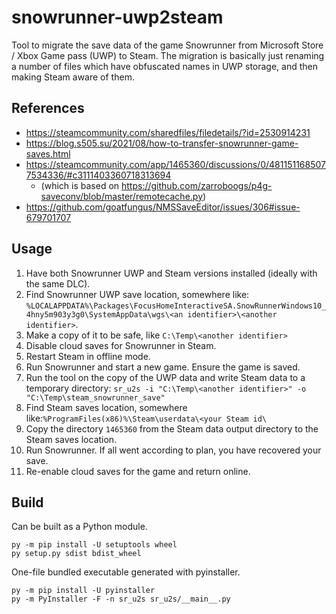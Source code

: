 # snowrunner-uwp2steam

Tool to migrate the save data of the game Snowrunner from Microsoft Store / Xbox Game pass (UWP) to Steam.
The migration is basically just renaming a number of files which have obfuscated names in UWP storage, and then making Steam aware of them.

## References

- https://steamcommunity.com/sharedfiles/filedetails/?id=2530914231
- https://blog.s505.su/2021/08/how-to-transfer-snowrunner-game-saves.html
- https://steamcommunity.com/app/1465360/discussions/0/4811511685077534336/#c3111403360718313694
  - (which is based on https://github.com/zarroboogs/p4g-saveconv/blob/master/remotecache.py)
- https://github.com/goatfungus/NMSSaveEditor/issues/306#issue-679701707

## Usage

1. Have both Snowrunner UWP and Steam versions installed (ideally with the same DLC).
2. Find Snowrunner UWP save location, somewhere like: `%LOCALAPPDATA%\Packages\FocusHomeInteractiveSA.SnowRunnerWindows10_4hny5m903y3g0\SystemAppData\wgs\<an identifier>\<another identifier>`.
3. Make a copy of it to be safe, like `C:\Temp\<another identifier>`
4. Disable cloud saves for Snowrunner in Steam.
5. Restart Steam in offline mode.
6. Run Snowrunner and start a new game. Ensure the game is saved.
7. Run the tool on the copy of the UWP data and write Steam data to a temporary directory: `sr_u2s -i "C:\Temp\<another identifier>" -o "C:\Temp\steam_snowrunner_save"`
8. Find Steam saves location, somewhere like:`%ProgramFiles(x86)%\Steam\userdata\<your Steam id\`
9. Copy the directory `1465360` from the Steam data output directory to the Steam saves location.
10. Run Snowrunner. If all went according to plan, you have recovered your save.
11. Re-enable cloud saves for the game and return online.

## Build

Can be built as a Python module.

```
py -m pip install -U setuptools wheel
py setup.py sdist bdist_wheel
```

One-file bundled executable generated with pyinstaller.
```
py -m pip install -U pyinstaller
py -m PyInstaller -F -n sr_u2s sr_u2s/__main__.py
```
